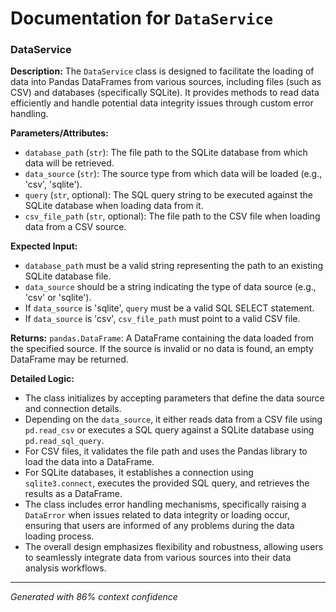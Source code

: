 # Documentation for `DataService`

### DataService

**Description:**
The `DataService` class is designed to facilitate the loading of data into Pandas DataFrames from various sources, including files (such as CSV) and databases (specifically SQLite). It provides methods to read data efficiently and handle potential data integrity issues through custom error handling.

**Parameters/Attributes:**
- `database_path` (`str`): The file path to the SQLite database from which data will be retrieved.
- `data_source` (`str`): The source type from which data will be loaded (e.g., 'csv', 'sqlite').
- `query` (`str`, optional): The SQL query string to be executed against the SQLite database when loading data from it.
- `csv_file_path` (`str`, optional): The file path to the CSV file when loading data from a CSV source.

**Expected Input:**
- `database_path` must be a valid string representing the path to an existing SQLite database file.
- `data_source` should be a string indicating the type of data source (e.g., 'csv' or 'sqlite').
- If `data_source` is 'sqlite', `query` must be a valid SQL SELECT statement.
- If `data_source` is 'csv', `csv_file_path` must point to a valid CSV file.

**Returns:**
`pandas.DataFrame`: A DataFrame containing the data loaded from the specified source. If the source is invalid or no data is found, an empty DataFrame may be returned.

**Detailed Logic:**
- The class initializes by accepting parameters that define the data source and connection details.
- Depending on the `data_source`, it either reads data from a CSV file using `pd.read_csv` or executes a SQL query against a SQLite database using `pd.read_sql_query`.
- For CSV files, it validates the file path and uses the Pandas library to load the data into a DataFrame.
- For SQLite databases, it establishes a connection using `sqlite3.connect`, executes the provided SQL query, and retrieves the results as a DataFrame.
- The class includes error handling mechanisms, specifically raising a `DataError` when issues related to data integrity or loading occur, ensuring that users are informed of any problems during the data loading process.
- The overall design emphasizes flexibility and robustness, allowing users to seamlessly integrate data from various sources into their data analysis workflows.

---
*Generated with 86% context confidence*
